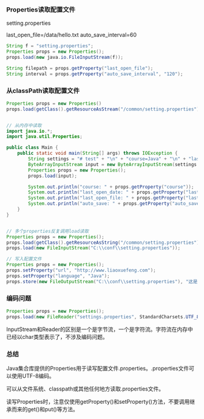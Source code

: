 ### Properties读取配置文件

setting.properties

last_open_file=/data/hello.txt
auto_save_interval=60


```java
String f = "setting.properties";
Properties props = new Properties();
props.load(new java.io.FileInputStream(f));

String filepath = props.getProperty("last_open_file");
String interval = props.getProperty("auto_save_interval", "120");
```

### 从classPath读取配置文件

```java
Properties props = new Properties()
props.load(getClass().getResourceAsStream("/common/setting.properties"))


// 从内存中读取
import java.io.*;
import java.util.Properties;

public class Main {
    public static void main(String[] args) throws IOException {
        String settings = "# test" + "\n" + "course=Java" + "\n" + "last_open_date=2019-08-07T12:35:01";
        ByteArrayInputStream input = new ByteArrayInputStream(settings.getBytes("UTF-8"));
        Properties props = new Properties();
        props.load(input);

        System.out.println("course: " + props.getProperty("course"));
        System.out.println("last_open_date: " + props.getProperty("last_open_date"));
        System.out.println("last_open_file: " + props.getProperty("last_open_file"));
        System.out.println("auto_save: " + props.getProperty("auto_save", "60"));
    }
}


// 多个properties反复调用load读取
Properties props = new Properties();
props.load(getClass().getResourceAsString("/common/setting.properties"));
props.load(new FileInputStream("C:\\conf\\setting.properties"));

// 写入配置文件
Properties props = new Properties();
props.setProperty("url", "http://www.liaoxuefeng.com");
props.setProperty("language", "Java");
props.store(new FileOutputStream("C:\\conf\\setting.properties"), "这是写入的properties注释");
```


### 编码问题 
```java
Properties props = new Properties();
props.load(new FileReader("settings.properties", StandardCharsets.UTF_8));
```

InputStream和Reader的区别是一个是字节流，一个是字符流。字符流在内存中已经以char类型表示了，不涉及编码问题。

### 总结
Java集合库提供的Properties用于读写配置文件.properties。.properties文件可以使用UTF-8编码。

可以从文件系统、classpath或其他任何地方读取.properties文件。

读写Properties时，注意仅使用getProperty()和setProperty()方法，不要调用继承而来的get()和put()等方法。